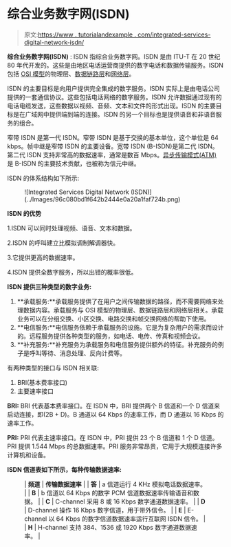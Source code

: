 # 综合业务数字网(ISDN)

> 原文:[https://www . tutorialandexample . com/integrated-services-digital-network-isdn/](https://www.tutorialandexample.com/integrated-services-digital-network-isdn/)

**综合业务数字网(ISDN)** : ISDN 指综合业务数字网。ISDN 是由 ITU-T 在 20 世纪 80 年代开发的。这些是由地区电话运营商提供的数字电话和数据传输服务。ISDN 包括 [OSI 模型](https://www.tutorialandexample.com/osi-model)的物理层、[数据链路层](https://www.tutorialandexample.com/data-link-layer-protocols)和[网络层](https://www.tutorialandexample.com/network-layer-protocols)。

ISDN 的主要目标是向用户提供完全集成的数字服务。ISDN 实际上是由电话公司提供的一套通信协议。这些包括电话网络的数字服务。ISDN 允许数据通过现有的电话电缆发送，这些数据以视频、音频、文本和文件的形式出现。ISDN 的主要目标是在广域网中提供端到端的连接。ISDN 的另一个目标也是提供语音和非语音服务的组合。

窄带 ISDN 是第一代 ISDN。窄带 ISDN 是基于交换的基本单位，这个单位是 64 kbps。帧中继是窄带 ISDN 的主要设备。宽带 ISDN (B-ISDN)是第二代 ISDN。第二代 ISDN 支持非常高的数据速率，通常是数百 Mbps。[异步传输模式(ATM)](https://www.tutorialandexample.com/full-form-of-atm) 是 B-ISDN 的主要技术贡献，也被称为信元中继。

ISDN 的体系结构如下所示:

<figure class="wp-block-image size-large">![Integrated Services Digital Network (ISDN)](../Images/96c080bd1f642b2444e0a20a1faf724b.png)</figure>

**ISDN 的优势**

1.ISDN 可以同时处理视频、语音、文本和数据。

2.ISDN 的呼叫建立比模拟调制解调器快。

3.它提供更高的数据速率。

4.ISDN 提供全数字服务，所以出错的概率很低。

**ISDN 提供三种类型的数字业务:**

1.  **承载服务:**承载服务提供了在用户之间传输数据的路径，而不需要网络来处理数据内容。承载服务与 OSI 模型的物理层、数据链路层和网络层相关。承载业务可以在分组交换、小区交换、电路交换和帧交换网络的帮助下使用。
2.  **电信服务:**电信服务依赖于承载服务的设施。它是为复杂用户的需求而设计的。远程服务提供各种类型的服务，如电话、电传、传真和视频会议。
3.  **补充服务:**补充服务为承载服务和电信服务提供额外的特征。补充服务的例子是呼叫等待、消息处理、反向计费等。

有两种类型的接口与 ISDN 相关联:

1.  BRI(基本费率接口)
2.  主要速率接口

**BRI:** BRI 代表基本费率接口。在 ISDN 中，BRI 提供两个 B 信道和一个 D 信道来启动连接，即(2B + D)。B 通道以 64 Kbps 的速率工作，而 D 通道以 16 Kbps 的速率工作。

**PRI:** PRI 代表主速率接口。在 ISDN 中，PRI 提供 23 个 B 信道和 1 个 D 信道。PRI 提供 1.544 Mbps 的总数据速率。PRI 服务非常昂贵，它用于大规模连接许多计算机和设备。

**ISDN 信道表如下所示，每种传输数据速率:**

<figure class="wp-block-table">

| **频道** | **传输数据速率** |
| **答** | a 信道运行 4 KHz 模拟电话数据速率。 |
| **B** | b 信道以 64 Kbps 的数字 PCM 信道数据速率传输语音和数据。 |
| **C** | C-channel 采用 8 或 16 Kbps 数字通道数据速率。 |
| **D** | D-channel 操作 16 Kbps 数字信道，用于带外信令。 |
| **E** | E-channel 以 64 Kbps 的数字信道数据速率运行互联网 ISDN 信令。 |
| **H** | H-channel 支持 384、1536 或 1920 Kbps 数字通道数据速率。 |

</figure>